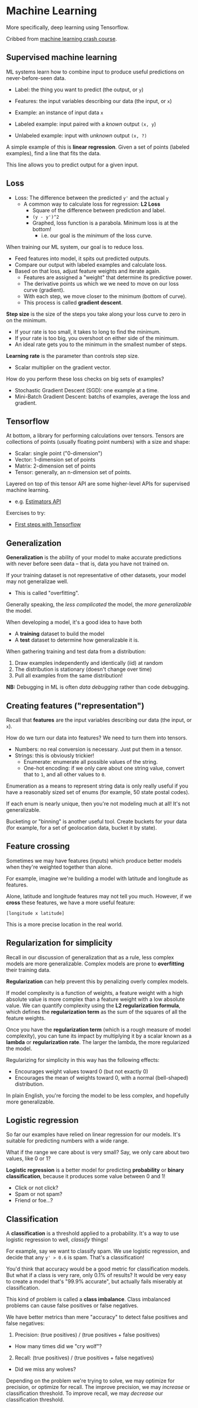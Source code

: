 Machine Learning
================

More specifically, deep learning using Tensorflow.

Cribbed from [machine learning crash course](https://developers.google.com/machine-learning/crash-course/).

Supervised machine learning
---------------------------

ML systems learn how to combine input to produce useful predictions on never-before-seen data.

* Label: the thing you want to predict (the output, or `y`)
* Features: the input variables describing our data (the input, or `x`)

* Example: an instance of input data `x`
* Labeled example: input paired with a _known_ output `(x, y`)
* Unlabeled example: input with _unknown_ output `(x, ?)`

A simple example of this is __linear regression__. Given a set of points (labeled examples), find a line that fits the data. 

This line allows you to predict output for a given input.

Loss
----

* Loss: The difference between the predicted `y'` and the actual `y`
  * A common way to calculate loss for regression: __L2 Loss__
    * Square of the difference between prediction and label.
    * `(y - y')^2`
    * Graphed, loss function is a parabola. Minimum loss is at the bottom!
      * i.e. our goal is the _minimum_ of the loss curve.

When training our ML system, our goal is to reduce loss.
  * Feed features into model, it spits out predicted outputs.
  * Compare our output with labeled examples and calculate loss.
  * Based on that loss, adjust feature weights and iterate again.
    * Features are assigned a "weight" that determine its predictive power.
    * The derivative points us which we we need to move on our loss curve (gradient).
    * With each step, we move closer to the minimum (bottom of curve).
    * This process is called __gradient descent__.

__Step size__ is the size of the steps you take along your loss curve to zero in on the minimum.
  * If your rate is too small, it takes to long to find the minimum.
  * If your rate is too big, you overshoot on either side of the minimum.
  * An ideal rate gets you to the minimum in the smallest number of steps.

__Learning rate__ is the parameter than controls step size.
  * Scalar multiplier on the gradient vector.

How do you perform these loss checks on big sets of examples?
  * Stochastic Gradient Descent (SGD): one example at a time.
  * Mini-Batch Gradient Descent: batchs of examples, average the loss and gradient.

Tensorflow
----------

At bottom, a library for performing calculations over tensors. Tensors are collections of points (usually floating point numbers) with a size and shape:
  * Scalar: single point ("0-dimension")
  * Vector: 1-dimension set of points
  * Matrix: 2-dimension set of points
  * Tensor: generally, an n-dimension set of points.

Layered on top of this tensor API are some higher-level APIs for supervised machine learning.
  * e.g. [Estimators API](https://www.tensorflow.org/programmers_guide/estimators)

Exercises to try:
  * [First steps with Tensorflow](https://colab.research.google.com/notebooks/mlcc/first_steps_with_tensor_flow.ipynb)

Generalization
--------------

__Generalization__ is the ability of your model to make accurate predictions with never before seen data – that is, data you have not trained on.

If your training dataset is not representative of other  datasets, your model may not generalizae well.
  * This is called "overfitting".

Generally speaking, the _less complicated_ the model, the _more generalizable_ the model.

When developing a model, it's a good idea to have both
  * A __training__ dataset to build the model
  * A __test__ dataset to determine how generalizable it is.

When gathering training and test data from a distribution:

  1. Draw examples independently and identically (iid) at random
  2. The distribution is stationary (doesn't change over time)
  3. Pull all examples from the same distribution!

__NB:__ Debugging in ML is often _data debugging_ rather than code debugging.

Creating features ("representation")
------------------------------------

Recall that  __features__ are the input variables describing our data (the input, or `x`).

How do we turn our data into features? We need to turn them into tensors.
  * Numbers: no real conversion is necessary. Just put them in a tensor.
  * Strings: this is obviously trickier!
    * Enumerate: enumerate all possible values of the string.
    * One-hot encoding: if we only care about one string value, convert that to `1`, and all other values to `0`.

Enumeration as a means to represent string data is only really useful if you have a reasonably sized set of enums (for example, 50 state postal codes).

If each enum is nearly unique, then you're not modeling much at all! It's not generalizable.

Bucketing or "binning" is another useful tool. Create buckets for your data (for example, for a set of geolocation data, bucket it by state).

Feature crossing
----------------

Sometimes we may have features (inputs) which produce better models when they're weighted together than alone.

For example, imagine we're building a model with latitude and longitude as features.

Alone, latitude and longitude features may not tell you much. However, if we __cross__ these features, we have a more useful feature:

```
[longitude x latitude]
```

This is a more precise location in the real world.

Regularization for simplicity
-----------------------------

Recall in our discussion of generalization that as a rule, less complex models are more generalizable. Complex models are prone to __overfitting__ their training data.

__Regularization__ can help prevent this by penalizing overly complex models.

If model complexity is a function of weights, a feature weight with a high absolute value is more complex than a feature weight with a low absolute value. 
We can quantify complexity using the __L2 regularization formula__, which defines the __regularization term__ as the sum of the squares of all the feature weights.

Once you have the __regularization term__ (which is a rough measure of model complexity), you can tune its impact by multiplying it by a scalar known as a __lambda__ or __regularization rate__. The larger the lambda, the more regularized the model.

Regularizing for simplicity in this way has the following effects:
  * Encourages weight values toward 0 (but not exactly 0)
  * Encourages the mean of weights toward 0, with a normal (bell-shaped) distribution.

In plain English, you're forcing the model to be less complex, and hopefully more generalizable.

Logistic regression
-------------------

So far our examples have relied on linear regression for our models. It's suitable for predicting numbers with a wide range.

What if the range we care about is very small? Say, we only care about two values, like 0 or 1?

__Logistic regression__ is a better model for predicting __probability__ or __binary classification__, because it produces some value between 0 and 1!
  * Click or not click?
  * Spam or not spam?
  * Friend or foe...?

Classification
--------------

A __classification__ is a threshold applied to a probability. It's a way to use logistic regression to well, _classify_ things!

For example, say we want to classify spam. We use logistic regression, and decide that any `y' > 0.6` is spam. That's a classification!

You'd think that accuracy would be a good metric for classification models. But what if a class is very rare, only 0.1% of results? It would be very easy to create a model that's "99.9% accurate", but actually fails miserably at classification.

This kind of problem is called a __class imbalance__. Class imbalanced problems can cause false positives or false negatives.

We have better metrics than mere "accuracy" to detect false positives and false negatives:

1. Precision: (true positives) / (true positives + false positives)
  * How many times did we "cry wolf"?

2. Recall: (true positives) / (true positives + false negatives)
  * Did we miss any wolves?

Depending on the problem we're trying to solve, we may optimize for precision, or optimize for recall. The improve precision, we may _increase_ or classification threshold. To improve recall, we may _decrease_ our classification threshold.

